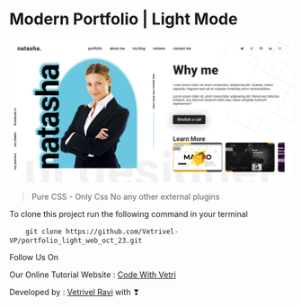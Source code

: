 # Modern Portfolio | Light Mode

![This is an image](./web.png)

> Pure CSS - Only Css No any other external plugins

To clone this project run the following command in your terminal

```
    git clone https://github.com/Vetrivel-VP/portfolio_light_web_oct_23.git
```

Follow Us On

Our Online Tutorial Website : [Code With Vetri](https://codewithvetri.web.app/)

Developed by : [Vetrivel Ravi](https://codewithvetri.web.app/) with ❣

